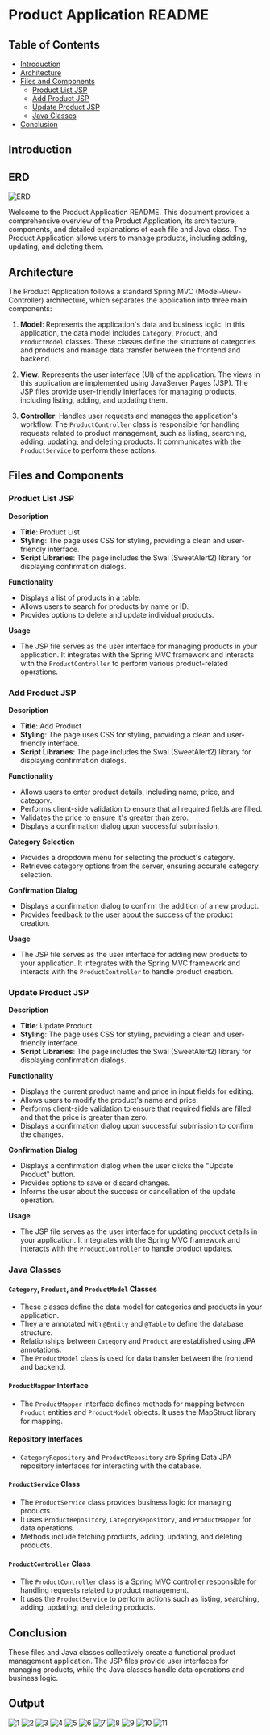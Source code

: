 # Product Application README

## Table of Contents
- [Introduction](#introduction)
- [Architecture](#architecture)
- [Files and Components](#files-and-components)
    - [Product List JSP](#product-list-jsp)
    - [Add Product JSP](#add-product-jsp)
    - [Update Product JSP](#update-product-jsp)
    - [Java Classes](#java-classes)
- [Conclusion](#conclusion)

## Introduction

## ERD
![ERD](https://github.com/AhmedShalabi01/Fawry-Internship-Summer2023/assets/119356507/de5b3fdb-23f0-44b6-89f4-bc308c3433ac)


Welcome to the Product Application README. This document provides a comprehensive overview of the Product Application, its architecture, components, and detailed explanations of each file and Java class. The Product Application allows users to manage products, including adding, updating, and deleting them.

## Architecture

The Product Application follows a standard Spring MVC (Model-View-Controller) architecture, which separates the application into three main components:

1. **Model**: Represents the application's data and business logic. In this application, the data model includes `Category`, `Product`, and `ProductModel` classes. These classes define the structure of categories and products and manage data transfer between the frontend and backend.

2. **View**: Represents the user interface (UI) of the application. The views in this application are implemented using JavaServer Pages (JSP). The JSP files provide user-friendly interfaces for managing products, including listing, adding, and updating them.

3. **Controller**: Handles user requests and manages the application's workflow. The `ProductController` class is responsible for handling requests related to product management, such as listing, searching, adding, updating, and deleting products. It communicates with the `ProductService` to perform these actions.

## Files and Components

### Product List JSP

**Description**
- **Title**: Product List
- **Styling**: The page uses CSS for styling, providing a clean and user-friendly interface.
- **Script Libraries**: The page includes the Swal (SweetAlert2) library for displaying confirmation dialogs.

**Functionality**
- Displays a list of products in a table.
- Allows users to search for products by name or ID.
- Provides options to delete and update individual products.

**Usage**
- The JSP file serves as the user interface for managing products in your application. It integrates with the Spring MVC framework and interacts with the `ProductController` to perform various product-related operations.

### Add Product JSP

**Description**
- **Title**: Add Product
- **Styling**: The page uses CSS for styling, providing a clean and user-friendly interface.
- **Script Libraries**: The page includes the Swal (SweetAlert2) library for displaying confirmation dialogs.

**Functionality**
- Allows users to enter product details, including name, price, and category.
- Performs client-side validation to ensure that all required fields are filled.
- Validates the price to ensure it's greater than zero.
- Displays a confirmation dialog upon successful submission.

**Category Selection**
- Provides a dropdown menu for selecting the product's category.
- Retrieves category options from the server, ensuring accurate category selection.

**Confirmation Dialog**
- Displays a confirmation dialog to confirm the addition of a new product.
- Provides feedback to the user about the success of the product creation.

**Usage**
- The JSP file serves as the user interface for adding new products to your application. It integrates with the Spring MVC framework and interacts with the `ProductController` to handle product creation.

### Update Product JSP

**Description**
- **Title**: Update Product
- **Styling**: The page uses CSS for styling, providing a clean and user-friendly interface.
- **Script Libraries**: The page includes the Swal (SweetAlert2) library for displaying confirmation dialogs.

**Functionality**
- Displays the current product name and price in input fields for editing.
- Allows users to modify the product's name and price.
- Performs client-side validation to ensure that required fields are filled and that the price is greater than zero.
- Displays a confirmation dialog upon successful submission to confirm the changes.

**Confirmation Dialog**
- Displays a confirmation dialog when the user clicks the "Update Product" button.
- Provides options to save or discard changes.
- Informs the user about the success or cancellation of the update operation.

**Usage**
- The JSP file serves as the user interface for updating product details in your application. It integrates with the Spring MVC framework and interacts with the `ProductController` to handle product updates.

### Java Classes

#### `Category`, `Product`, and `ProductModel` Classes

- These classes define the data model for categories and products in your application.
- They are annotated with `@Entity` and `@Table` to define the database structure.
- Relationships between `Category` and `Product` are established using JPA annotations.
- The `ProductModel` class is used for data transfer between the frontend and backend.

#### `ProductMapper` Interface

- The `ProductMapper` interface defines methods for mapping between `Product` entities and `ProductModel` objects. It uses the MapStruct library for mapping.

#### Repository Interfaces

- `CategoryRepository` and `ProductRepository` are Spring Data JPA repository interfaces for interacting with the database.

#### `ProductService` Class

- The `ProductService` class provides business logic for managing products.
- It uses `ProductRepository`, `CategoryRepository`, and `ProductMapper` for data operations.
- Methods include fetching products, adding, updating, and deleting products.

#### `ProductController` Class

- The `ProductController` class is a Spring MVC controller responsible for handling requests related to product management.
- It uses the `ProductService` to perform actions such as listing, searching, adding, updating, and deleting products.

## Conclusion

These files and Java classes collectively create a functional product management application. The JSP files provide user interfaces for managing products, while the Java classes handle data operations and business logic.

## Output
![1](https://github.com/AhmedShalabi01/Fawry-Internship-Summer2023/assets/119356507/15daeff0-44a6-4f80-8fdd-35fb1cf7cb9f)
![2](https://github.com/AhmedShalabi01/Fawry-Internship-Summer2023/assets/119356507/00e7e39c-e35a-4c1d-8576-321aa8dea7b1)
![3](https://github.com/AhmedShalabi01/Fawry-Internship-Summer2023/assets/119356507/22f7f9e8-9a5c-4fc3-81d3-0539c9586d13)
![4](https://github.com/AhmedShalabi01/Fawry-Internship-Summer2023/assets/119356507/2b80414d-d92c-42e7-ab2a-a8fc6f53b984)
![5](https://github.com/AhmedShalabi01/Fawry-Internship-Summer2023/assets/119356507/e0f9c3c3-0929-4f97-a1ad-89ade28bf4d2)
![6](https://github.com/AhmedShalabi01/Fawry-Internship-Summer2023/assets/119356507/7ac82818-63d0-44a7-8d5c-bbd285a02d9d)
![7](https://github.com/AhmedShalabi01/Fawry-Internship-Summer2023/assets/119356507/21529751-1758-4f0f-b3ef-38c9e3e3c280)
![8](https://github.com/AhmedShalabi01/Fawry-Internship-Summer2023/assets/119356507/17cf7be7-d4ae-4052-a39e-d5d81f4fff18)
![9](https://github.com/AhmedShalabi01/Fawry-Internship-Summer2023/assets/119356507/ad9d4e8b-78c5-4fd9-87e7-219e85632e6c)
![10](https://github.com/AhmedShalabi01/Fawry-Internship-Summer2023/assets/119356507/325dc7fb-9010-467a-8298-4600c63a8924)
![11](https://github.com/AhmedShalabi01/Fawry-Internship-Summer2023/assets/119356507/9cb6dfce-f1a0-4fcd-ac07-fb1cb4243370)


